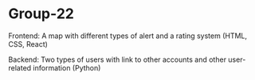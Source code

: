 # Group-22

Frontend:
	A map with different types of alert and a rating system (HTML, CSS, React)

Backend:
	Two types of users with link to other accounts and other user-related information (Python)